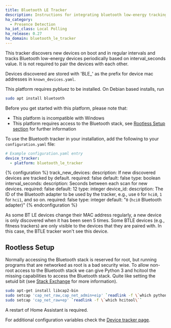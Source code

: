```yaml
---
title: Bluetooth LE Tracker
description: Instructions for integrating bluetooth low-energy tracking within Home Assistant.
ha_category:
  - Presence Detection
ha_iot_class: Local Polling
ha_release: 0.27
ha_domain: bluetooth_le_tracker
---
```


This tracker discovers new devices on boot and in regular intervals and tracks Bluetooth low-energy devices periodically based on interval_seconds value. It is not required to pair the devices with each other.

Devices discovered are stored with 'BLE_' as the prefix for device mac addresses in `known_devices.yaml`.

This platform requires pybluez to be installed. On Debian based installs, run

```bash
sudo apt install bluetooth
```

Before you get started with this platform, please note that:

 - This platform is incompatible with Windows
 - This platform requires access to the Bluetooth stack, see [Rootless Setup section](#rootless-setup) for further information

To use the Bluetooth tracker in your installation, add the following to your `configuration.yaml` file:

```yaml
# Example configuration.yaml entry
device_tracker:
  - platform: bluetooth_le_tracker
```

{% configuration %}
track_new_devices:
  description: If new discovered devices are tracked by default.
  required: false
  default: false
  type: boolean
interval_seconds:
  description: Seconds between each scan for new devices.
  required: false
  default: 12
  type: integer
device_id:
  description: The ID of the Bluetooth adapter to be used by the tracker, e.g., use `0` for `hci0`, `1` for `hci1`, and so on.
  required: false
  type: integer
  default: "`0` (`hci0` Bluetooth adapter)"
{% endconfiguration %}

As some BT LE devices change their MAC address regularly, a new device is only discovered when it has been seen 5 times.
Some BTLE devices (e.g., fitness trackers) are only visible to the devices that they are paired with. In this case, the BTLE tracker won't see this device.

## Rootless Setup

Normally accessing the Bluetooth stack is reserved for root, but running programs that are networked as root is a bad security wise. To allow non-root access to the Bluetooth stack we can give Python 3 and hcitool the missing capabilities to access the Bluetooth stack. Quite like setting the setuid bit (see [Stack Exchange](https://unix.stackexchange.com/questions/96106/bluetooth-le-scan-as-non-root) for more information).

```bash
sudo apt-get install libcap2-bin
sudo setcap 'cap_net_raw,cap_net_admin+eip' `readlink -f \`which python3\``
sudo setcap 'cap_net_raw+ep' `readlink -f \`which hcitool\``
```

A restart of Home Assistant is required.

For additional configuration variables check the [Device tracker page](/integrations/device_tracker/).
